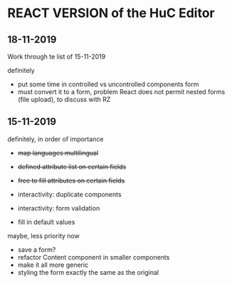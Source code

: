 # REACT VERSION of the HuC Editor

## 18-11-2019
Work through te list of 15-11-2019

definitely
- put some time in controlled vs uncontrolled components form
- must convert it to a form, problem React does not permit nested forms (file upload), to discuss with RZ

## 15-11-2019

definitely, in order of importance
- ~~map languages multilingual~~
- ~~defined attribute list on certain fields~~
- ~~free to fill attributes on certain fields~~

- interactivity: duplicate components
- interactivity: form validation
- fill in default values

maybe, less priority now
- save a form?
- refactor Content component in smaller components
- make it all more generic
- styling the form exactly the same as the original
